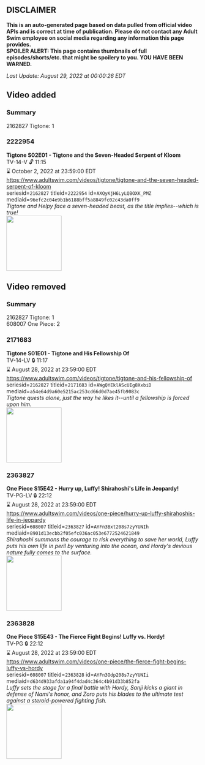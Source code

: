## DISCLAIMER
**This is an auto-generated page based on data pulled from official video APIs and is correct at time of publication. Please do not contact any Adult Swim employee on social media regarding any information this page provides.**  
**SPOILER ALERT: This page contains thumbnails of full episodes/shorts/etc. that might be spoilery to you. YOU HAVE BEEN WARNED.**  

_Last Update: August 29, 2022 at 00:00:26 EDT_
## Video added
### Summary
2162827 Tigtone: 1  
### 2222954
**Tigtone S02E01 - Tigtone and the Seven-Headed Serpent of Kloom**  
TV-14-V 🔓 11:15  
⌛ October 2, 2022 at 23:59:00 EDT  
https://www.adultswim.com/videos/tigtone/tigtone-and-the-seven-headed-serpent-of-kloom  
seriesid=`2162827` titleid=`2222954` id=`AXQyKjH6LyLQBOXK_PMZ` mediaid=`96efc2c04e9b1b6188bff5a8849fc02c43da0ff9`  
_Tigtone and Helpy face a seven-headed beast, as the title implies--which is true!_  
<a href="https://media.cdn.adultswim.com/uploads/20210107/thumbnails/2_2117944398-Tigtone_201_dup-20200630.jpg"><img src="https://media.cdn.adultswim.com/uploads/20210107/thumbnails/2_2117944398-Tigtone_201_dup-20200630.jpg" height="144px" /></a>
## Video removed
### Summary
2162827 Tigtone: 1  
608007 One Piece: 2  
### 2171683
**Tigtone S01E01 - Tigtone and His Fellowship Of**  
TV-14-LV 🔒 11:17  
⌛ August 28, 2022 at 23:59:00 EDT  
https://www.adultswim.com/videos/tigtone/tigtone-and-his-fellowship-of  
seriesid=`2162827` titleid=`2171683` id=`AWgQYEklAScUIg8XxbiD` mediaid=`a54e64d9a60e5215ac253cd66d0d7ae45fb9083c`  
_Tigtone quests alone, just the way he likes it--until a fellowship is forced upon him._  
<a href="https://media.cdn.adultswim.com/uploads/20210107/thumbnails/2_2117941352-tigtone_101_dup-20181102.jpg"><img src="https://media.cdn.adultswim.com/uploads/20210107/thumbnails/2_2117941352-tigtone_101_dup-20181102.jpg" height="144px" /></a>
### 2363827
**One Piece S15E42 - Hurry up, Luffy! Shirahoshi's Life in Jeopardy!**  
TV-PG-LV 🔒 22:12  
⌛ August 28, 2022 at 23:59:00 EDT  
https://www.adultswim.com/videos/one-piece/hurry-up-luffy-shirahoshis-life-in-jeopardy  
seriesid=`608007` titleid=`2363827` id=`AYFn3Bxt208s7zyYUNIh` mediaid=`8901d13ecbb2f05efc036ac053e6772524621849`  
_Shirahoshi summons the courage to risk everything to save her world, Luffy puts his own life in peril by venturing into the ocean, and Hordy's devious nature fully comes to the surface._  
<a href="https://media.cdn.adultswim.com/uploads/20220615/thumbnails/2_226151054377-OnePiece_559_HurryUpLuffyShirahoshisLifeInJeopardy.png"><img src="https://media.cdn.adultswim.com/uploads/20220615/thumbnails/2_226151054377-OnePiece_559_HurryUpLuffyShirahoshisLifeInJeopardy.png" height="144px" /></a>
### 2363828
**One Piece S15E43 - The Fierce Fight Begins! Luffy vs. Hordy!**  
TV-PG 🔒 22:12  
⌛ August 28, 2022 at 23:59:00 EDT  
https://www.adultswim.com/videos/one-piece/the-fierce-fight-begins-luffy-vs-hordy  
seriesid=`608007` titleid=`2363828` id=`AYFn3Odp208s7zyYUNIi` mediaid=`d634d933afda1a94f4dad4c364c4b91d33b852fa`  
_Luffy sets the stage for a final battle with Hordy, Sanji kicks a giant in defense of Nami's honor, and Zoro puts his blades to the ultimate test against a steroid-powered fighting fish._  
<a href="https://media.cdn.adultswim.com/uploads/20220615/thumbnails/2_226151055262-OnePiece_560_TheFierceFightBeginsLuffyVsHordy.png"><img src="https://media.cdn.adultswim.com/uploads/20220615/thumbnails/2_226151055262-OnePiece_560_TheFierceFightBeginsLuffyVsHordy.png" height="144px" /></a>
